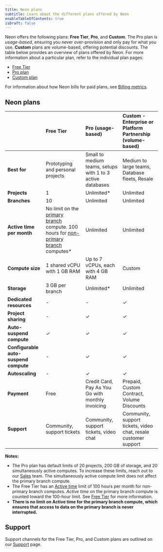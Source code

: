 ```yaml
---
title: Neon plans
subtitle: Learn about the different plans offered by Neon
enableTableOfContents: true
isDraft: false
---
```


Neon offers the following plans: **Free Tier**, **Pro**, and **Custom**. The Pro plan is _usage-based_, ensuring you never over-provision and only pay for what you use. **Custom** plans are volume-based, offering potential discounts. The table below provides an overview of plans offered by Neon. For more information about a particular plan, refer to the individual plan pages:

- [Free Tier](../technical-preview-free-tier.md)
- [Pro plan](../pro-plan.md)
- [Custom plan](../custom-plan.md)

For information about how Neon bills for paid plans, see [Billing metrics](../introduction/billing.md).

## Neon plans

|                                       | Free Tier                                                                                                                                                               | Pro (usage-based)                                          | Custom - Enterprise or Platform Partnership (volume-based)      |
| :------------------------------------ | :---------------------------------------------------------------------------------------------------------------------------------------------------------------------- | :--------------------------------------------------------- | :-------------------------------------------------------------- |
| **Best for**                          | Prototyping and personal projects                                                                                                                                       | Small to medium teams, setups with 1 to 3 active databases | Medium to large teams, Database fleets, Resale                  |
| **Projects**                          | 1                                                                                                                                                                       | Unlimited\*                                                | Unlimited                                                       |
| **Branches**                          | 10                                                                                                                                                                      | Unlimited                                                  | Unlimited                                                       |
| **Active time per month**             | No limit on the [primary branch](../reference/glossary#primary-branch) compute. 100 hours for [non-primary branch](../reference/glossary#non-primary-branch) computes\* | Unlimited                                                  | Unlimited                                                       |
| **Compute size**                      | 1 shared vCPU with 1 GB RAM                                                                                                                                             | Up to 7 vCPUs, each with 4 GB RAM                          | Custom                                                          |
| **Storage**                           | 3 GB per branch                                                                                                                                                         | Unlimited\*                                                | Unlimited                                                       |
| **Dedicated resources**               | -                                                                                                                                                                       | -                                                          | &check;                                                         |
| **Project sharing**                   | -                                                                                                                                                                       | &check;                                                    | &check;                                                         |
| **Auto-suspend compute**              | &check;                                                                                                                                                                 | &check;                                                    | &check;                                                         |
| **Configurable auto-suspend compute** | -                                                                                                                                                                       | &check;                                                    | &check;                                                         |
| **Autoscaling**                       | -                                                                                                                                                                       | &check;                                                    | &check;                                                         |
| **Payment**                           | Free                                                                                                                                                                    | Credit Card, Pay As You Go with monthly invoicing          | Prepaid, Custom Contract, Volume Discounts                      |
| **Support**                           | Community, support tickets                                                                                                                                              | Community, support tickets, video chat                     | Community, support tickets, video chat, resale customer support |

**Notes:**

- The Pro plan has default limits of 20 projects, 200 GB of storage, and 20 simultaneously active computes. To increase these limits, reach out to our [Sales](https://neon.tech/contact-sales) team. The simultaneously active compute limit does not affect the primary branch compute.
- The Free Tier has an [Active time](../reference/glossary#active-time) limit of 100 hours per month for non-primary branch computes. _Active time_ on the primary branch compute is counted toward the 100-hour limit. See [Free Tier](../introduction/technical-preview-free-tier) for more information.
- **There is no limit on Active time for the primary branch compute, which ensures that access to data on the primary branch is never interrupted.**

## Support

Support channels for the Free Tier, Pro, and Custom plans are outlined on our [Support](../introduction/support) page.
